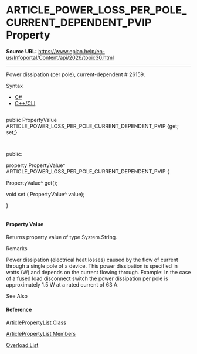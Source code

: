 # ARTICLE_POWER_LOSS_PER_POLE_CURRENT_DEPENDENT_PVIP Property

**Source URL:** https://www.eplan.help/en-us/Infoportal/Content/api/2026/topic30.html

---

Power dissipation (per pole), current-dependent # 26159.

Syntax

- [C#](#i-syntax-CS)
- [C++/CLI](#i-syntax-CPP2005)

```
```
public PropertyValue ARTICLE_POWER_LOSS_PER_POLE_CURRENT_DEPENDENT_PVIP {get; set;}
```
```

```
```
public:
property PropertyValue^ ARTICLE_POWER_LOSS_PER_POLE_CURRENT_DEPENDENT_PVIP {
   PropertyValue^ get();
   void set (    PropertyValue^ value);
}
```
```

#### Property Value

Returns property value of type System.String.

Remarks

Power dissipation (electrical heat losses) caused by the flow of current through a single pole of a device. This power dissipation is specified in watts (W) and depends on the current flowing through. Example: In the case of a fused load disconnect switch the power dissipation per pole is approximately 1.5 W at a rated current of 63 A.



See Also

#### Reference

[ArticlePropertyList Class](Eplan.EplApi.DataModelu~Eplan.EplApi.DataModel.ArticlePropertyList.html)
  
[ArticlePropertyList Members](Eplan.EplApi.DataModelu~Eplan.EplApi.DataModel.ArticlePropertyList_members.html)
  
[Overload List](Eplan.EplApi.DataModelu~Eplan.EplApi.DataModel.ArticlePropertyList~ARTICLE_POWER_LOSS_PER_POLE_CURRENT_DEPENDENT_PVIP.html)